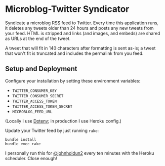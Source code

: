 # Microblog-Twitter Syndicator

Syndicate a microblog RSS feed to Twitter. Every time this application runs, it deletes any tweets older than 24 hours and posts any new tweets from your feed. HTML is stripped and links (and images, and embeds) are shared as URLs at the end of the tweet.

A tweet that will fit in 140 characters after formatting is sent as-is; a tweet that won't fit is truncated and includes the permalink from you feed.

## Setup and Deployment

Configure your installation by setting these environment variables:

- `TWITTER_CONSUMER_KEY`
- `TWITTER_CONSUMER_SECRET`
- `TWITTER_ACCESS_TOKEN`
- `TWITTER_ACCESS_TOKEN_SECRET`
- `MICROBLOG_FEED_URL`

(Locally I use [Dotenv](https://github.com/bkeepers/dotenv); in production I use Heroku config.)

Update your Twitter feed by just running `rake`:

```
bundle install
bundle exec rake
```

I personally run this for [@johnholdun2](https://twitter.com/johnholdun2) every ten minutes with the Heroku scheduler. Close enough!
